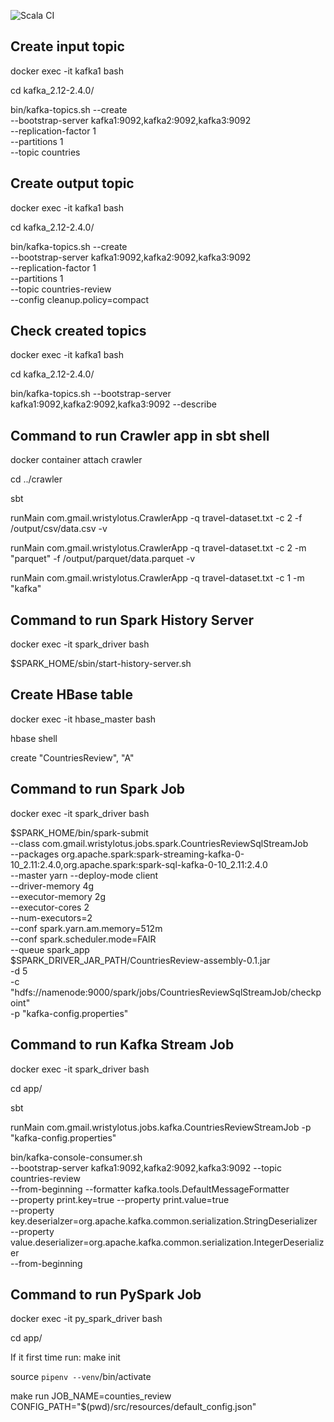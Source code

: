 ![Scala CI](https://github.com/alextalanov/Crawler/workflows/Scala%20CI/badge.svg?branch=master&event=push)

## Create input topic

docker exec -it kafka1 bash

cd kafka_2.12-2.4.0/

bin/kafka-topics.sh --create \
    --bootstrap-server kafka1:9092,kafka2:9092,kafka3:9092 \
    --replication-factor 1 \
    --partitions 1 \
    --topic countries

## Create output topic

docker exec -it kafka1 bash

cd kafka_2.12-2.4.0/

bin/kafka-topics.sh --create \
    --bootstrap-server kafka1:9092,kafka2:9092,kafka3:9092 \
    --replication-factor 1 \
    --partitions 1 \
    --topic countries-review \
    --config cleanup.policy=compact

## Check created topics

docker exec -it kafka1 bash

cd kafka_2.12-2.4.0/

bin/kafka-topics.sh --bootstrap-server kafka1:9092,kafka2:9092,kafka3:9092 --describe

## Command to run Crawler app in sbt shell

docker container attach crawler

cd ../crawler

sbt

runMain com.gmail.wristylotus.CrawlerApp -q travel-dataset.txt -c 2 -f /output/csv/data.csv -v

runMain com.gmail.wristylotus.CrawlerApp -q travel-dataset.txt -c 2 -m "parquet" -f /output/parquet/data.parquet -v

runMain com.gmail.wristylotus.CrawlerApp -q travel-dataset.txt -c 1 -m "kafka"

## Command to run Spark History Server

docker exec -it spark_driver bash

$SPARK_HOME/sbin/start-history-server.sh

## Create HBase table

docker exec -it hbase_master bash

hbase shell

create "CountriesReview", "A"

## Command to run Spark Job

docker exec -it spark_driver bash

$SPARK_HOME/bin/spark-submit \
    --class com.gmail.wristylotus.jobs.spark.CountriesReviewSqlStreamJob \
    --packages org.apache.spark:spark-streaming-kafka-0-10_2.11:2.4.0,org.apache.spark:spark-sql-kafka-0-10_2.11:2.4.0 \
    --master yarn --deploy-mode client \
    --driver-memory 4g \
    --executor-memory 2g \
    --executor-cores 2 \
    --num-executors=2 \
    --conf spark.yarn.am.memory=512m \
    --conf spark.scheduler.mode=FAIR \
    --queue spark_app \
    $SPARK_DRIVER_JAR_PATH/CountriesReview-assembly-0.1.jar \
    -d 5 \
    -c "hdfs://namenode:9000/spark/jobs/CountriesReviewSqlStreamJob/checkpoint" \
    -p "kafka-config.properties"

## Command to run Kafka Stream Job

docker exec -it spark_driver bash

cd app/

sbt

runMain com.gmail.wristylotus.jobs.kafka.CountriesReviewStreamJob -p "kafka-config.properties"

bin/kafka-console-consumer.sh \
      --bootstrap-server kafka1:9092,kafka2:9092,kafka3:9092 --topic countries-review \
      --from-beginning --formatter kafka.tools.DefaultMessageFormatter \
      --property print.key=true --property print.value=true \
      --property key.deserialzer=org.apache.kafka.common.serialization.StringDeserializer \
      --property value.deserializer=org.apache.kafka.common.serialization.IntegerDeserializer \
      --from-beginning

## Command to run PySpark Job

docker exec -it py_spark_driver bash

cd app/

If it first time run:
  make init

source `pipenv --venv`/bin/activate

make run JOB_NAME=counties_review CONFIG_PATH="$(pwd)/src/resources/default_config.json"

